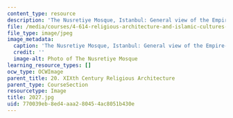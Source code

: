 ```yaml
---
content_type: resource
description: 'The Nusretiye Mosque, Istanbul: General view of the Empire-style mosque.'
file: /media/courses/4-614-religious-architecture-and-islamic-cultures-fall-2002/770039eb8ed4aaa280454ac8051b430e_2027.jpg
file_type: image/jpeg
image_metadata:
  caption: 'The Nusretiye Mosque, Istanbul: General view of the Empire-style mosque.'
  credit: ''
  image-alt: Photo of The Nusretiye Mosque
learning_resource_types: []
ocw_type: OCWImage
parent_title: 20. XIXth Century Religious Architecture
parent_type: CourseSection
resourcetype: Image
title: 2027.jpg
uid: 770039eb-8ed4-aaa2-8045-4ac8051b430e
---
```

